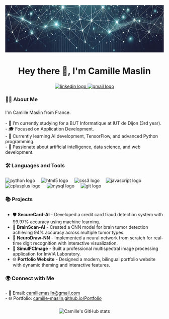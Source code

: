 <div align="center">
  <img height="150" src="./banner-pp.jpg"  />
</div>

###

<h1 align="center">Hey there 👋, I'm Camille Maslin</h1>

###

<div align="center">
  <a href="https://linkedin.com/in/camille-maslin">
    <img src="https://img.shields.io/static/v1?message=LinkedIn&logo=linkedin&label=&color=0077B5&logoColor=white&labelColor=&style=for-the-badge" height="25" alt="linkedin logo"  />
  </a>
  <a href="mailto:camillemaslin@gmail.com">
    <img src="https://img.shields.io/static/v1?message=Gmail&logo=gmail&label=&color=D14836&logoColor=white&labelColor=&style=for-the-badge" height="25" alt="gmail logo"  />
  </a>
</div>

###

<h3 align="left">👩‍💻 About Me</h3>

###

<p align="left">I'm Camille Maslin from France.<br><br>
- 🔭 I’m currently studying for a BUT Informatique at IUT de Dijon (3rd year).<br>
- 🎓 Focused on Application Development.<br>
- 🌱 Currently learning AI development, TensorFlow, and advanced Python programming.<br>
- 🚀 Passionate about artificial intelligence, data science, and web development.<br>

###

<h3 align="left">🛠 Languages and Tools</h3>

###

<div align="left">
  <img src="https://cdn.jsdelivr.net/gh/devicons/devicon/icons/python/python-original.svg" height="40" alt="python logo"  />
  <img width="12" />
  <img src="https://cdn.jsdelivr.net/gh/devicons/devicon/icons/html5/html5-original.svg" height="40" alt="html5 logo"  />
  <img width="12" />
  <img src="https://cdn.jsdelivr.net/gh/devicons/devicon/icons/css3/css3-original.svg" height="40" alt="css3 logo"  />
  <img width="12" />
  <img src="https://cdn.jsdelivr.net/gh/devicons/devicon/icons/javascript/javascript-original.svg" height="40" alt="javascript logo"  />
  <img width="12" />
  <img src="https://cdn.jsdelivr.net/gh/devicons/devicon/icons/cplusplus/cplusplus-original.svg" height="40" alt="cplusplus logo"  />
  <img width="12" />
  <img src="https://cdn.jsdelivr.net/gh/devicons/devicon/icons/mysql/mysql-original.svg" height="40" alt="mysql logo"  />
  <img width="12" />
  <img src="https://cdn.jsdelivr.net/gh/devicons/devicon/icons/git/git-original.svg" height="40" alt="git logo"  />
</div>

###

<h3 align="left">📚 Projects</h3>

###

- 🛡️ **SecureCard-AI** - Developed a credit card fraud detection system with 99.97% accuracy using machine learning.
- 🧠 **BrainScan-AI** - Created a CNN model for brain tumor detection achieving 94% accuracy across multiple tumor types.
- 🤖 **NeuroDraw-NN** - Implemented a neural network from scratch for real-time digit recognition with interactive visualization.
- 🎨 **SimulFCImage** - Built a professional multispectral image processing application for ImViA Laboratory.
- 🌐 **Portfolio Website** - Designed a modern, bilingual portfolio website with dynamic theming and interactive features.

###

<h3 align="left">🌍 Connect with Me</h3>

###

<p align="left">
- 💌 Email: <a href="mailto:camillemaslin@gmail.com">camillemaslin@gmail.com</a><br>
- 🌐 Portfolio: <a href="https://camille-maslin.github.io/Portfolio/">camille-maslin.github.io/Portfolio</a><br>
</p>

###

<div align="center">
  <img src="https://github-readme-stats.vercel.app/api?username=camille-maslin&show_icons=true&theme=radical" alt="Camille's GitHub stats" />
</div>

###
